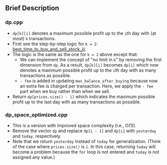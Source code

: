 ## Brief Description

### dp.cpp

* `dp[k][i]` denotes a maximum possible profit up to the `i`th day with (at most) `k` transactions.
* First see the step-by-step logic for `k = 2`: [best_time_to_buy_and_sell_stock_iii](https://github.com/yellowjigi/algorithm/tree/main/leetcode/best_time_to_buy_and_sell_stock_iii).
* The logic is the same as the one for `k = 2` above except that:
	* We can implement the concept of "no limit in `k`" by removing the first dimension from `dp`. As a result, `dp[k][i]` becomes `dp[i]` which now denotes a maximum possible profit up to the `i`th day with as many transactions as possible.
	* `- fee` is added in updating `max_balance_after_buying` because now an extra fee is charged per transaction. Here, we apply the `- fee` part when we buy rather than when we sell.
* Return `dp[prices.size() - 1]` which indicates the maximum possible profit up to the last day with as many transactions as possible.

### dp_space_optimized.cpp

* This is a version with improved space complexity (i.e., O(1)).
* Remove the vector `dp` and replace `dp[i - 1]` and `dp[i]` with `yesterday` and `today`, respectively.
* Note that we return `yesterday` instead of `today` for generalization. (Think of the case where `prices.size()` is `1`. In this case, returning `today` will become a problem because the `for` loop is not entered and `today` is not assigned any value.)